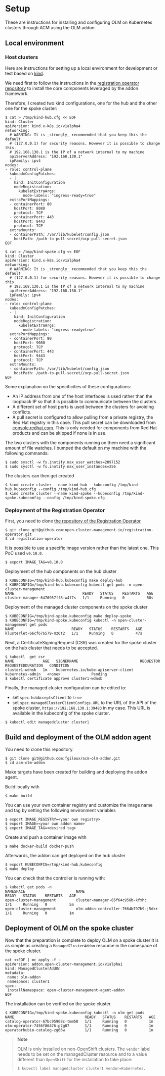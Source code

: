 # Setup

These are instructions for installing and configuring OLM on Kubernetes clusters through ACM using the OLM addon.

## Local environment

### Host clusters

Here are instructions for setting up a local environment for development or test based on [kind](https://kind.sigs.k8s.io/).

We need first to follow the instructions in the [registration operator repository](https://github.com/open-cluster-management-io/registration-operator) to install the core components leveraged by the addon framework.

Therefore, I created two kind configurations, one for the hub and the other one for the spoke cluster:
~~~
$ cat > /tmp/kind-hub.cfg << EOF
kind: Cluster
apiVersion: kind.x-k8s.io/v1alpha4
networking:
  # WARNING: It is _strongly_ recommended that you keep this the default
  # (127.0.0.1) for security reasons. However it is possible to change this.
  # 192.168.130.1 is the IP of a network internal to my machine
  apiServerAddress: "192.168.130.1"
  ipFamily: ipv4
nodes:
- role: control-plane
  kubeadmConfigPatches:
  - |
    kind: InitConfiguration
    nodeRegistration:
      kubeletExtraArgs:
        node-labels: "ingress-ready=true"
  extraPortMappings:
  - containerPort: 80
    hostPort: 8080
    protocol: TCP
  - containerPort: 443
    hostPort: 8443
    protocol: TCP
  extraMounts:
  - containerPath: /var/lib/kubelet/config.json
    hostPath: /path-to-pull-secret/ocp-pull-secret.json
EOF

$ cat > /tmp/kind-spoke.cfg << EOF
kind: Cluster
apiVersion: kind.x-k8s.io/v1alpha4
networking:
  # WARNING: It is _strongly_ recommended that you keep this the default
  # (127.0.0.1) for security reasons. However it is possible to change this.
  # 192.168.130.1 is the IP of a network internal to my machine
  apiServerAddress: "192.168.130.1"
  ipFamily: ipv4
nodes:
- role: control-plane
  kubeadmConfigPatches:
  - |
    kind: InitConfiguration
    nodeRegistration:
      kubeletExtraArgs:
        node-labels: "ingress-ready=true"
  extraPortMappings:
  - containerPort: 80
    hostPort: 9080
    protocol: TCP
  - containerPort: 443
    hostPort: 9443
    protocol: TCP
  extraMounts:
  - containerPath: /var/lib/kubelet/config.json
    hostPath: /path-to-pull-secret//ocp-pull-secret.json
EOF
~~~

Some explanation on the specificities of these configurations:
- An IP address from one of the host interfaces is used rather than the loopback IP so that it is possible to communicate between the clusters.
- A different set of host ports is used between the clusters for avoiding conflicts.
- A pull secret is configured to allow pulling from a private registry, the Red Hat registry in this case. This pull secret can be downloaded from [console.redhat.com](https://console.redhat.com/openshift/install/pull-secret). This is only needed for components from Red Hat products and can be skipped if none is in use.

The two clusters with the components running on them need a significant amount of file watches. I bumped the default on my machine with the following commands:
~~~
$ sudo sysctl -w fs.inotify.max_user_watches=2097152
$ sudo sysctl -w fs.inotify.max_user_instances=256
~~~

The clusters can then get created

~~~
$ kind create cluster --name kind-hub --kubeconfig /tmp/kind-hub.kubeconfig --config /tmp/kind-hub.cfg
$ kind create cluster --name kind-spoke --kubeconfig /tmp/kind-spoke.kubeconfig --config /tmp/kind-spoke.cfg
~~~

### Deployment of the Registration Operator

First, you need to clone [the repository of the Registration Operator](https://github.com/open-cluster-management-io/registration-operator)
~~~
$ git clone git@github.com:open-cluster-management-io/registration-operator.git
$ cd registration-operator
~~~

It is possible to use a specific image version rather than the latest one. This PoC used `v0.10.0`.
~~~
$ export IMAGE_TAG=v0.10.0
~~~

Deployment of the hub components on the hub cluster
~~~
$ KUBECONFIG=/tmp/kind-hub.kubeconfig make deploy-hub
$ KUBECONFIG=/tmp/kind-hub.kubeconfig kubectl get pods -n open-cluster-management
NAME                               READY   STATUS    RESTARTS   AGE
cluster-manager-6476957ff8-w4f7s   1/1     Running   0          58s
~~~

Deployment of the managed cluster components on the spoke cluster
~~~
$ KUBECONFIG=/tmp/kind-spoke.kubeconfig make deploy-spoke
$ KUBECONFIG=/tmp/kind-spoke.kubeconfig kubectl -n open-cluster-management get pods
NAME                          READY   STATUS    RESTARTS   AGE
klusterlet-66cf676579-mz6t2   1/1     Running   0          47s
~~~

Next, a CertificateSigningRequest (CSR) was created for the spoke cluster on the hub cluster that needs to be accepted.
~~~
$ kubectl  get csr
NAME             AGE   SIGNERNAME                            REQUESTOR          REQUESTEDDURATION   CONDITION
cluster1-wdnsb   1m    kubernetes.io/kube-apiserver-client   kubernetes-admin   <none>              Pending
$ kubectl certificate approve cluster1-wdnsb
~~~

Finally, the managed cluster configuration can be edited to:
- set `spec.hubAcceptsClient` to `true`
- set `spec.managedClusterClientConfigs.URL` to the URL of the API of the spoke cluster, `https://192.168.130.1:39483` in my case. This URL is available in the kubeconfig of the spoke cluster.
~~~
$ kubectl edit managedcluster cluster1
~~~

## Build and deployment of the OLM addon agent

You need to clone this repository.
~~~
$ git clone git@github.com:fgiloux/acm-olm-addon.git
$ cd acm-olm-addon
~~~

Make targets have been created for building and deploying the addon agent.

Build locally with
~~~
$ make build
~~~

You can use your own container registry and customize the image name and tag by setting the following environment variables
~~~
$ export IMAGE_REGISTRY=<your own registry>
$ export IMAGE=<your own addon name>
$ export IMAGE_TAG=<desired tag>
~~~

Create and push a container image with
~~~
$ make docker-build docker-push
~~~

Afterwards, the addon can get deployed on the hub cluster
~~~
$ export KUBECONFIG=/tmp/kind-hub.kubeconfig
$ make deploy
~~~

You can check that the controller is running with:
~~~
$ kubectl get pods -n
NAMESPACE                       NAME                                               READY   STATUS    RESTARTS   AGE
open-cluster-management         cluster-manager-65f64c956b-kfxhc                   1/1     Running   0          5m
open-cluster-management         olm-addon-controller-7664b797b9-j5dkr              1/1     Running   0          1m
~~~

## Deployment of OLM on the spoke cluster

Now that the preparation is complete to deploy OLM on a spoke cluster it is as simple as creating a `ManagedClusterAddon` resource in the namespace of the spoke cluster.

~~~
cat <<EOF | oc apply -f -
apiVersion: addon.open-cluster-management.io/v1alpha1
kind: ManagedClusterAddOn
metadata:
 name: olm-addon
 namespace: cluster1
spec:
 installNamespace: open-cluster-management-agent-addon
EOF
~~~

The installation can be verified on the spoke cluster.

~~~
$ KUBECONFIG=/tmp/kind-spoke.kubeconfig kubectl -n olm get pods
NAME                                READY   STATUS    RESTARTS   AGE
catalog-operator-67bc95968c-tmm58   1/1     Running   0          1m
olm-operator-7456f86476-p2g87       1/1     Running   0          1m
operatorhubio-catalog-zg66w         1/1     Running   0          1m
~~~

> **Note**
>
> OLM is only installed on non-OpenShift clusters. The `vendor` label needs to be set on the managedCluster resource and to a value different than `OpenShift` for the installation to take place:
>
> `$ kubectl label managedcluster cluster1 vendor=Kubernetes.`
